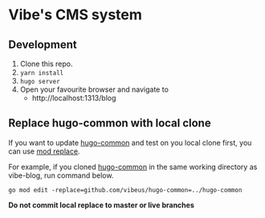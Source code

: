 # Vibe's CMS system

## Development
1. Clone this repo.
2. `yarn install`
3. `hugo server`
4. Open your favourite browser and navigate to
   * http://localhost:1313/blog

## Replace hugo-common with local clone
If you want to update [hugo-common][1] and test on you local clone first, you can use [mod replace][2].

For example, if you cloned [hugo-common][1] in the same working directory as vibe-blog, run command below.
```
go mod edit -replace=github.com/vibeus/hugo-common=../hugo-common
```

**Do not commit local replace to master or live branches**

[1]: https://github.com/vibeus/hugo-common
[2]: https://github.com/golang/go/wiki/Modules#when-should-i-use-the-replace-directive
